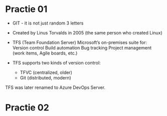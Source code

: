 # Practie 01
- GIT - it is not just random 3 letters
- Created by Linus Torvalds in 2005 (the same person who created Linux)

- TFS (Team Foundation Server)
Microsoft’s on-premises suite for:
Version control
Build automation
Bug tracking
Project management (work items, Agile boards, etc.)
- TFS supports two kinds of version control:
  - TFVC (centralized, older)
  - Git (distributed, modern)

TFS was later renamed to Azure DevOps Server.
# Practie 02
